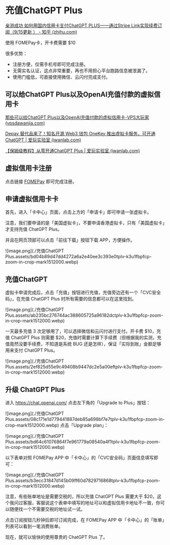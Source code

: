# 充值ChatGPT Plus

[亲测成功 如何用国内信用卡支付ChatGPT PLUS——通过Stripe Link实现续费订阅（9/15更新 ） - 知乎 (zhihu.com)](https://zhuanlan.zhihu.com/p/640502882)

使用 FOMEPay卡，开卡费需要 $10

很多优势：

- 注册方便，仅需手机号即可完成注册。
- 无需实名认证，这点非常重要，再也不用担心平台跑路信息被泄漏了。
- 使用门槛低，可直接使用微信、云闪付完成支付。

## 可以给ChatGPT Plus以及OpenAI充值付款的虚拟信用卡

[那些可以给ChatGPT Plus以及OpenAI充值付款的虚拟信用卡-VPS大玩家 (vpsdawanjia.com)](https://www.vpsdawanjia.com/6390.html?eqid=a80c495100052e7800000004647407d7)

[Depay 替代品来了！知名开源 Web3 钱包 OneKey 推出虚拟卡服务，可开通ChatGPT | 爱玩实验室 (iwanlab.com)](https://iwanlab.com/onekey-card-tutorial/)

[【保姆级教程】从零开通ChatGPT Plus | 爱玩实验室 (iwanlab.com)](https://iwanlab.com/chatgpt-plus-depay/)

## 虚拟信用卡注册

点击链接 [FOMEPay](https://gpt.fomepay.com/#/pages/login/index?d=678878) 即可完成注册。

## 申请虚拟信用卡卡

首先，进入「卡中心」页面，点击上方的「申请卡」即可申请一张虚拟卡。

注意，我们要申请的是「美国虚拟卡」，不要申请香港虚拟卡，只有「美国虚拟卡」才支持充值 ChatGPT Plus。

并且在网页顶部可以点击「前往下载」按钮下载 APP，方便操作。

![image.png](./充值ChatGPT Plus.assets/bd04b89d47dd4272a6a2e40ee3c393e0tplv-k3u1fbpfcp-zoom-in-crop-mark1512000.webp)

## 充值ChatGPT

虚拟卡申请完成后，点击「充值」按钮进行充值，充值旁边还有一个「CVC安全码」，在充值 ChatGPT Plus 时所有需要的信息都可以在这里找到。

![image.png](./充值ChatGPT Plus.assets/ab235bc276744ac388605725a96182dctplv-k3u1fbpfcp-zoom-in-crop-mark1512000.webp)

一天最多充值 3 次足够用了，可以选择微信和云闪付进行支付。开卡费 $10，充值 ChatGPT Plus 则需要 $20，充值时需要计算下手续费（但根据我的实测，充值竟然没要手续费，不知道是系统 BUG 还是怎样），保证「实际到账」金额足够用来支付 ChatGPT Plus。

![image.png](./充值ChatGPT Plus.assets/2ef825d55e9c49408b9447dc2e5a00eftplv-k3u1fbpfcp-zoom-in-crop-mark1512000.webp)

## 升级 ChatGPT Plus

进入 https://chat.openai.com/ 点击左下角的「Upgrade to Plus」按钮：

![image.png](./充值ChatGPT Plus.assets/08c171e1d779441887deb85a698bf7e7tplv-k3u1fbpfcp-zoom-in-crop-mark1512000.webp) 点击「Upgrade plan」：

![image.png](./充值ChatGPT Plus.assets/bd64c61076864f7e961779a08540a4f1tplv-k3u1fbpfcp-zoom-in-crop-mark1512000.webp)

以下表单对照 FOMEPay APP 中「卡中心」的「CVC安全码」页面信息填写即可：

![image.png](./充值ChatGPT Plus.assets/b3ecc31847d145b09ff60d7829716868tplv-k3u1fbpfcp-zoom-in-crop-mark1512000.webp)

注意，有些账单地址是需要交税的，所以充值 ChatGPT Plus 需要大于 $20，这个我问过客服，客服说这个表单中填写的地址可以和虚拟信用卡地址不一致，你可以随便找一个不需要交税的地址试一试。

点击订阅按钮几秒钟后即可订阅完成，在 FOMEPay APP 中「卡中心」的「账单」列表可以看到一笔消费账单。

现在，就可以愉快的使用尊贵的 ChatGPT Plus 了。